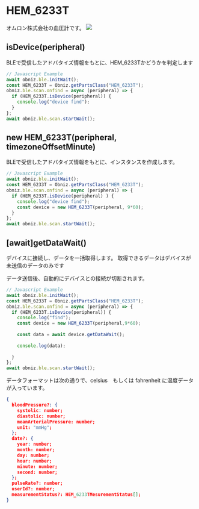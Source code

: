 # HEM_6233T
オムロン株式会社の血圧計です。
![](./image.jpg)

## isDevice(peripheral)

BLEで受信したアドバタイズ情報をもとに、HEM_6233Tかどうかを判定します

```javascript
// Javascript Example
await obniz.ble.initWait();
const HEM_6233T = Obniz.getPartsClass("HEM_6233T");
obniz.ble.scan.onfind = async (peripheral) => {
  if (HEM_6233T.isDevice(peripheral)) {
    console.log("device find");
  }
};
await obniz.ble.scan.startWait();

```

## new HEM_6233T(peripheral, timezoneOffsetMinute)

BLEで受信したアドバタイズ情報をもとに、インスタンスを作成します。

```javascript
// Javascript Example
await obniz.ble.initWait();
const HEM_6233T = Obniz.getPartsClass("HEM_6233T");
obniz.ble.scan.onfind = async (peripheral) => {
  if (HEM_6233T.isDevice(peripheral) ) {
    console.log("device find");
    const device = new HEM_6233T(peripheral, 9*60);
  }
};
await obniz.ble.scan.startWait();


```


## [await]getDataWait()

デバイスに接続し、データを一括取得します。
取得できるデータはデバイスが未送信のデータのみです

データ送信後、自動的にデバイスとの接続が切断されます。

```javascript
// Javascript Example
await obniz.ble.initWait();
const HEM_6233T = Obniz.getPartsClass("HEM_6233T");
obniz.ble.scan.onfind = async (peripheral) => {
  if (HEM_6233T.isDevice(peripheral)) {
    console.log("find");
    const device = new HEM_6233T(peripheral,9*60);
    
    const data = await device.getDataWait();
    
    console.log(data);
   
  }
};
await obniz.ble.scan.startWait();
```


データフォーマットは次の通りで、celsius　もしくは fahrenheit に温度データが入っています。

```json
{
  bloodPressure?: {
    systolic: number;
    diastolic: number;
    meanArterialPressure: number;
    unit: "mmHg";
  };
  date?: {
    year: number;
    month: number;
    day: number;
    hour: number;
    minute: number;
    second: number;
  };
  pulseRate?: number;
  userId?: number;
  measurementStatus?: HEM_6233TMesurementStatus[];
}
```
